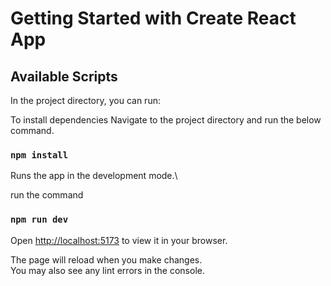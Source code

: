 # Getting Started with Create React App

## Available Scripts

In the project directory, you can run:

To install dependencies 
Navigate to the project directory
and run the below command.

### `npm install`

Runs the app in the development mode.\

run the command

### `npm run dev`

Open [http://localhost:5173](http://localhost:5173) to view it in your browser.

The page will reload when you make changes.\
You may also see any lint errors in the console.





